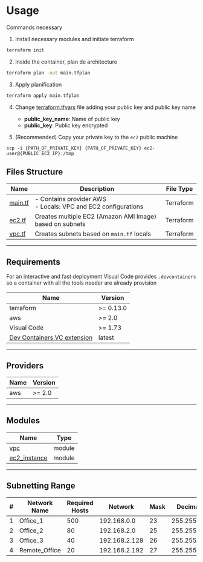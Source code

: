 # Usage

Commands necessary

1. Install necessary modules and initiate terraform

```sh
terraform init
```

2. Inside the container, plan de architecture

```sh
terraform plan -out main.tfplan
```

3. Apply planification

```sh
terraform apply main.tfplan
```

4. Change [terraform.tfvars](terraform.tfvars) file adding your public key and public key name

    - **public_key_name**: Name of public key
    - **public_key**: Public key encrypted

5. (Recommended) Copy your private key to the `ec2` public machine

```shell
scp -i {PATH_OF_PRIVATE_KEY} {PATH_OF_PRIVATE_KEY} ec2-user@{PUBLIC_EC2_IP}:/tmp
```

## Files Structure

| Name               | Description                                                     | File Type |
| ------------------ | --------------------------------------------------------------- | --------- |
| [main.tf](main.tf) | - Contains provider AWS<br>- Locals: VPC and EC2 configurations | Terraform |
| [ec2.tf](ec2.tf)   | Creates multiple EC2 (Amazon AMI Image) based on subnets        | Terraform |
| [vpc.tf](vpc.tf)   | Creates subnets based on `main.tf` locals                       | Terraform |

---

## Requirements

For an interactive and fast deployment Visual Code provides `.devcontainers` so a container with all the tools needer are already provision

| Name                                                                                                                  | Version   |
| --------------------------------------------------------------------------------------------------------------------- | --------- |
| terraform                                                                                                             | >= 0.13.0 |
| aws                                                                                                                   | >= 2.0    |
| Visual Code                                                                                                           | >= 1.73   |
| [Dev Containers VC extension](https://marketplace.visualstudio.com/items?itemName=ms-vscode-remote.remote-containers) | latest |

---

## Providers

| Name      | Version   |
| --------- | --------- |
| aws       | >= 2.0    |

---

## Modules

| Name                                                                                                | Type   |
| --------------------------------------------------------------------------------------------------- | ------ |
| [vpc](https://registry.terraform.io/modules/terraform-aws-modules/vpc/aws/latest)                   | module |
| [ec2_instance](https://registry.terraform.io/modules/terraform-aws-modules/ec2-instance/aws/latest) | module |

---

## Subnetting Range

| #   | Network   Name | Required   Hosts | Network       | Mask | Decimal   Mask  | Obtained   Hosts | First   Usable Host | Last   Usable Host | Broadcast   Address |
| --- | -------------- | ---------------- | ------------- | ---- | --------------- | ---------------- | ------------------- | ------------------ | ------------------- |
| 1   | Office_1       | 500              | 192.168.0.0   | 23   | 255.255.254.0   | 510              | 192.168.0.1         | 192.168.1.254      | 192.168.1.255       |
| 2   | Office_2       | 80               | 192.168.2.0   | 25   | 255.255.255.128 | 126              | 192.168.2.1         | 192.168.2.126      | 192.168.2.127       |
| 3   | Office_3       | 40               | 192.168.2.128 | 26   | 255.255.255.192 | 62               | 192.168.2.129       | 192.168.2.190      | 192.168.2.191       |
| 4   | Remote_Office  | 20               | 192.168.2.192 | 27   | 255.255.255.224 | 30               | 192.168.2.193       | 192.168.2.222      | 192.168.2.223       |

